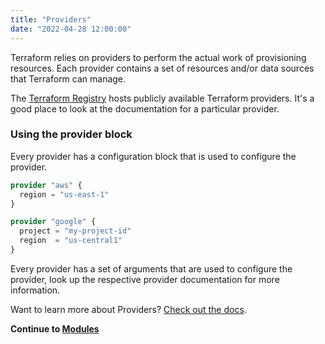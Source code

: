 ```yaml
---
title: "Providers"
date: "2022-04-28 12:00:00"
---
```


Terraform relies on providers to perform the actual work of provisioning resources. Each provider contains a set of resources and/or data sources that Terraform can manage.

The [Terraform Registry](https://registry.terraform.io/browse/providers) hosts publicly available Terraform providers. It's a good place to look at the documentation for a particular provider.

### Using the provider block

Every provider has a configuration block that is used to configure the provider.

```terraform
provider "aws" {
  region = "us-east-1"
}
```

```terraform
provider "google" {
  project = "my-project-id"
  region  = "us-central1"
}
```

Every provider has a set of arguments that are used to configure the provider, look up the respective provider documentation for more information.

Want to learn more about Providers? [Check out the docs](https://www.terraform.io/language/providers).

**Continue to [Modules](../modules)**

